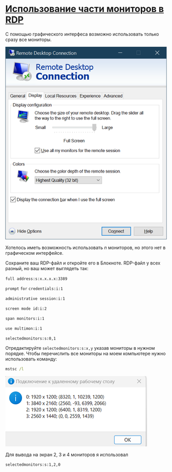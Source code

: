 # [Использование части мониторов в RDP](https://www.hanselman.com/blog/how-to-remote-desktop-fullscreen-rdp-with-just-some-of-your-multiple-monitors)
С помощью графического интерфеса возможно использовать только сразу все мониторы.  

![Remote Desktop](Image/rdp1.png)


Хотелось иметь возможность использовать  _n_ мониторов, но этого нет в графическом интерфейсе.

Сохраните ваш RDP-файл и откройте его в Блокноте. RDP-файл у всех разный, но ваш может выглядеть так:

`full address:s:x.x.x.x:3389`

`prompt` `for` `credentials:i:1`

`administrative session:i:1`

`screen mode id:i:2`

`span monitors:i:1`

`use multimon:i:1`

`selectedmonitors:s:0,1`

Отредактируйте `selectedmonitors:s:x,y` указав мониторы в нужном порядке. Чтобы перечислить все мониторы на моем компьютере нужно использовать команду:
``` cmd
mstsc /l
``` 



![MSTSC /l showing a list of my monitors](Image/rdp2.png)  


Для вывода на экран 2, 3 и 4 мониторов я использовал  
```
selectedmonitors:s:1,2,0
```

